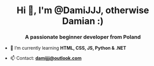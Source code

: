 <h1 align="center">Hi 👋, I'm @DamiJJJ, otherwise Damian :)</h1>
<h3 align="center">A passionate beginner developer from Poland</h3>

- 🌱 I’m currently learning **HTML, CSS, JS, Python & .NET**

- 📫 Contact: **damijjj@outlook.com**
<!-- 
<h3 align="left">Connect with me:</h3>
<p align="left">
<a href="https://twitter.com/dami_pl" target="blank"><img align="center" src="https://raw.githubusercontent.com/rahuldkjain/github-profile-readme-generator/master/src/images/icons/Social/twitter.svg" alt="dami_pl" height="30" width="40" /></a> -->
